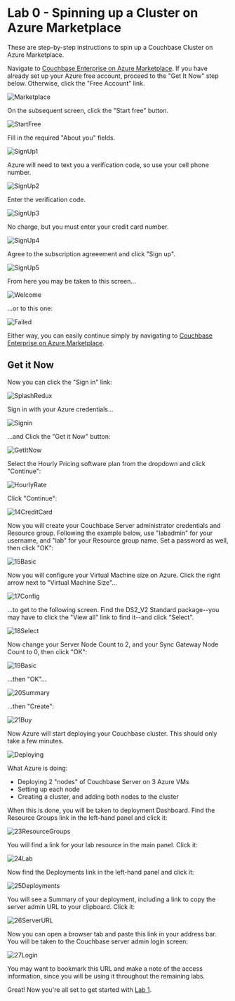 # Lab 0 - Spinning up a Cluster on Azure Marketplace

These are step-by-step instructions to spin up a Couchbase Cluster on Azure Marketplace.

Navigate to [Couchbase Enterprise on Azure Marketplace](https://azuremarketplace.microsoft.com/en-us/marketplace/apps/couchbase.couchbase-enterprise). If you have already set up your Azure free account, proceed to the "Get It Now" step below.  Otherwise, click the "Free Account" link.

![Marketplace](/images/0/01SplashScreen.png)

On the subsequent screen, click the "Start free" button.

![StartFree](/images/0/02FreeAccount.png)

Fill in the required "About you" fields.

![SignUp1](/images/0/03Signup1.png)

Azure will need to text you a verification code, so use your cell phone number.

![SignUp2](/images/0/04Signup2.png)

Enter the verification code.

![SignUp3](/images/0/05Signup3.png)

No charge, but you must enter your credit card number.

![SignUp4](/images/0/06Signup4.png)

Agree to the subscription agreeement and click "Sign up".

![SignUp5](/images/0/07Signup5.png)

From here you may be taken to this screen...

![Welcome](/images/0/08Welcome.png)

...or to this one:

![Failed](/images/0/09Failed.png)

Either way, you can easily continue simply by navigating to [Couchbase Enterprise on Azure Marketplace](https://azuremarketplace.microsoft.com/en-us/marketplace/apps/couchbase.couchbase-enterprise).

## Get it Now

Now you can click the "Sign in" link:

![SplashRedux](/images/0/10SplashRedux.png)

Sign in with your Azure credentials...

![Signin](/images/0/11Signin.png)

...and Click the "Get it Now" button:

![GetItNow](/images/0/12GetItNow.png)

Select the Hourly Pricing software plan from the dropdown and click "Continue":

![HourlyRate](/images/0/13HourlyRate.png)

Click "Continue":

![14CreditCard](/images/0/14CreditCard.png)

Now you will create your Couchbase Server administrator credentials and Resource group.  Following the example below, use "labadmin" for your username, and "lab" for your Resource group name.  Set a password as well, then click "OK":

![15Basic](/images/0/15Basic.png)

Now you will configure your Virtual Machine size on Azure.  Click the right arrow next to "Virtual Machine Size"...

![17Config](/images/0/17Config.png)


...to get to the following screen.  Find the DS2_V2 Standard package--you may have to click the "View all" link to find it--and click "Select".

![18Select](/images/0/18Select.png)

Now change your Server Node Count to 2, and your Sync Gateway Node Count to 0, then click "OK":

![19Basic](/images/0/19Basic.png)

...then "OK"...

![20Summary](/images/0/20Summary.png)

...then "Create":

![21Buy](/images/0/21Buy.png)

Now Azure will start deploying your Couchbase cluster. This should only take a few minutes.

![Deploying](/images/0/0103-deploying.gif)

What Azure is doing:
* Deploying 2 "nodes" of Couchbase Server on 3 Azure VMs
* Setting up each node
* Creating a cluster, and adding both nodes to the cluster

When this is done, you will be taken to deployment Dashboard.  Find the Resource Groups link in the left-hand panel and click it:

![23ResourceGroups](/images/0/23ResourceGroups.png)

You will find a link for your lab resource in the main panel.  Click it:

![24Lab](/images/0/24Lab.png)

Now find the Deployments link in the left-hand panel and click it:

![25Deployments](/images/0/25Deployments.png)

You will see a Summary of your deployment, including a link to copy the server admin URL to your clipboard.  Click it:

![26ServerURL](/images/0/26ServerURL.png)

Now you can open a browser tab and paste this link in your address bar.  You will be taken to the Couchbase server admin login screen:

![27Login](/images/0/27Login.png)

You may want to bookmark this URL and make a note of the access information, since you will be using it throughout the remaining labs.

Great!  Now you're all set to get started with [Lab 1](1%20-%20Logging%20into%20Couchbase.md).
